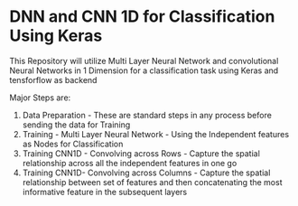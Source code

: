 # DNN and CNN 1D for Classification Using Keras

This Repository will utilize Multi Layer Neural Network and convolutional Neural Networks in 1 Dimension for a classification task using Keras and tensforflow as backend

Major Steps are:

1) Data Preparation - These are standard steps in any process before sending the data for Training
2) Training - Multi Layer Neural Network - Using the Independent features as Nodes for Classification
3) Training CNN1D - Convolving across Rows - Capture the spatial relationship across all the independent features in one go
4) Training CNN1D- Convolving across Columns - Capture the spatial relationship between set of features and then concatenating the most informative feature in the subsequent layers

